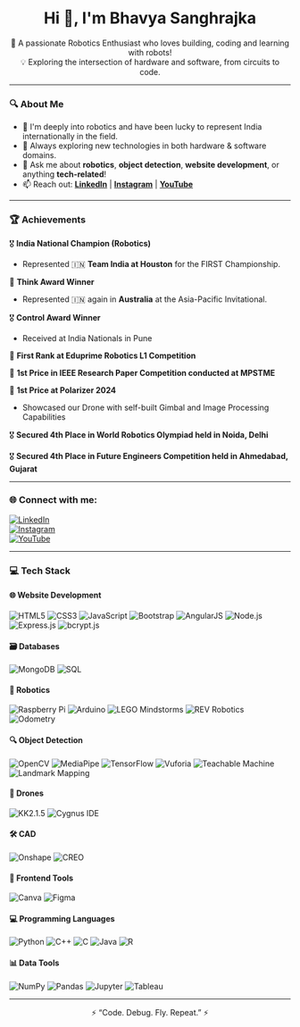 <!--
**BkS1708/BkS1708** is a ✨ _special_ ✨ repository because its `README.md` (this file) appears on your GitHub profile.

Here are some ideas to get you started:

- 🔭 I’m currently working on ...
- 🌱 I’m currently learning ...
- 👯 I’m looking to collaborate on ...
- 🤔 I’m looking for help with ...
- 💬 Ask me about ...
- 📫 How to reach me: ...
- 😄 Pronouns: ...
- ⚡ Fun fact: ...
-->

<h1 align="center">Hi 👋, I'm Bhavya Sanghrajka</h1>

<p align="center">
  🤖 A passionate Robotics Enthusiast who loves building, coding and learning with robots!<br>
  💡 Exploring the intersection of hardware and software, from circuits to code.
</p>

---

### 🔍 About Me

- 🚀 I'm deeply into robotics and have been lucky to represent India internationally in the field.
- 🧠 Always exploring new technologies in both hardware & software domains.
- 💬 Ask me about **robotics**, **object detection**, **website development**, or anything **tech-related**!
- 📫 Reach out: **[LinkedIn](https://www.linkedin.com/in/your-link)** | **[Instagram](https://www.instagram.com/your-username)** | **[YouTube](https://www.youtube.com/channel/your-channel)**

---

### 🏆 Achievements

🎖️ **India National Champion (Robotics)**  
- Represented 🇮🇳 **Team India at Houston** for the FIRST Championship.

🥇 **Think Award Winner**  
- Represented 🇮🇳 again in **Australia** at the Asia-Pacific Invitational.

🎖️ **Control Award Winner**
- Received at India Nationals in Pune

🥇 **First Rank at Eduprime Robotics L1 Competition**

🥇 **1st Price in IEEE Research Paper Competition conducted at MPSTME**

🥇 **1st Price at Polarizer 2024**
- Showcased our Drone with self-built Gimbal and Image Processing Capabilities

🎖️ **Secured 4th Place in World Robotics Olympiad held in Noida, Delhi**

🎖️ **Secured 4th Place in Future Engineers Competition held in Ahmedabad, Gujarat**

---

### 🌐 Connect with me:

[![LinkedIn](https://img.shields.io/badge/-LinkedIn-0077B5?style=flat&logo=linkedin&logoColor=white)](https://www.linkedin.com/in/your-link)  
[![Instagram](https://img.shields.io/badge/-Instagram-E4405F?style=flat&logo=instagram&logoColor=white)](https://www.instagram.com/your-username)  
[![YouTube](https://img.shields.io/badge/-YouTube-FF0000?style=flat&logo=youtube&logoColor=white)](https://www.youtube.com/channel/your-channel)

---

### 💻 Tech Stack

#### 🌐 Website Development  
![HTML5](https://img.shields.io/badge/-HTML5-E34F26?style=flat&logo=html5&logoColor=white)
![CSS3](https://img.shields.io/badge/-CSS3-1572B6?style=flat&logo=css3&logoColor=white)
![JavaScript](https://img.shields.io/badge/-JavaScript-F7DF1E?style=flat&logo=javascript&logoColor=black)
![Bootstrap](https://img.shields.io/badge/-Bootstrap-563D7C?style=flat&logo=bootstrap&logoColor=white)
![AngularJS](https://img.shields.io/badge/-AngularJS-DD0031?style=flat&logo=angularjs&logoColor=white)
![Node.js](https://img.shields.io/badge/-Node.js-339933?style=flat&logo=nodedotjs&logoColor=white)
![Express.js](https://img.shields.io/badge/-Express.js-000000?style=flat&logo=express&logoColor=white)
![bcrypt.js](https://img.shields.io/badge/-bcrypt.js-4484c1?style=flat)

#### 🗃️ Databases  
![MongoDB](https://img.shields.io/badge/-MongoDB-47A248?style=flat&logo=mongodb&logoColor=white)
![SQL](https://img.shields.io/badge/-SQL-4479A1?style=flat&logo=postgresql&logoColor=white)

#### 🤖 Robotics  
![Raspberry Pi](https://img.shields.io/badge/-Raspberry%20Pi-C51A4A?style=flat&logo=raspberrypi&logoColor=white)
![Arduino](https://img.shields.io/badge/-Arduino-00979D?style=flat&logo=arduino&logoColor=white)
![LEGO Mindstorms](https://img.shields.io/badge/-LEGO%20Mindstorms-e2231a?style=flat)
![REV Robotics](https://img.shields.io/badge/-REV%20Robotics-FF6F00?style=flat)
![Odometry](https://img.shields.io/badge/-Odometry-007ACC?style=flat)

#### 🔍 Object Detection  
![OpenCV](https://img.shields.io/badge/-OpenCV-5C3EE8?style=flat&logo=opencv&logoColor=white)
![MediaPipe](https://img.shields.io/badge/-MediaPipe-FF6F00?style=flat)
![TensorFlow](https://img.shields.io/badge/-TensorFlow-FF6F00?style=flat&logo=tensorflow&logoColor=white)
![Vuforia](https://img.shields.io/badge/-Vuforia-5A6D50?style=flat)
![Teachable Machine](https://img.shields.io/badge/-Teachable%20Machine-4285F4?style=flat&logo=google&logoColor=white)
![Landmark Mapping](https://img.shields.io/badge/-Landmark%20Mapping-blue?style=flat)

#### 🚁 Drones  
![KK2.1.5](https://img.shields.io/badge/-KK2.1.5-FF4081?style=flat)
![Cygnus IDE](https://img.shields.io/badge/-Cygnus%20IDE-007ACC?style=flat)

#### 🛠 CAD  
![Onshape](https://img.shields.io/badge/-Onshape-1B5FAA?style=flat)
![CREO](https://img.shields.io/badge/-CREO-005B94?style=flat)

#### 🎨 Frontend Tools  
![Canva](https://img.shields.io/badge/-Canva-00C4CC?style=flat&logo=canva&logoColor=white)
![Figma](https://img.shields.io/badge/-Figma-F24E1E?style=flat&logo=figma&logoColor=white)

#### 💻 Programming Languages  
![Python](https://img.shields.io/badge/-Python-3776AB?style=flat&logo=python&logoColor=white)
![C++](https://img.shields.io/badge/-C++-00599C?style=flat&logo=c%2b%2b&logoColor=white)
![C](https://img.shields.io/badge/-C-00599C?style=flat&logo=c&logoColor=white)
![Java](https://img.shields.io/badge/-Java-007396?style=flat&logo=java&logoColor=white)
![R](https://img.shields.io/badge/-R-276DC3?style=flat&logo=r&logoColor=white)

#### 📊 Data Tools  
![NumPy](https://img.shields.io/badge/-NumPy-013243?style=flat&logo=numpy&logoColor=white)
![Pandas](https://img.shields.io/badge/-Pandas-150458?style=flat&logo=pandas&logoColor=white)
![Jupyter](https://img.shields.io/badge/-Jupyter-F37626?style=flat&logo=jupyter&logoColor=white)
![Tableau](https://img.shields.io/badge/-Tableau-E97627?style=flat&logo=tableau&logoColor=white)

---

<p align="center">
⚡ “Code. Debug. Fly. Repeat.” ⚡
</p>
